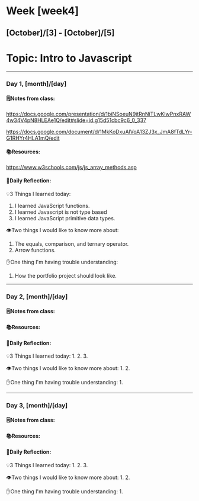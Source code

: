# Week [week4]
## [October]/[3] - [October]/[5]

# Topic: Intro to Javascript

___

### Day 1, [month]/[day]

#### 🗒️Notes from class:
https://docs.google.com/presentation/d/1biNSoeuN9jtRnNiTLwKIwPnxRAW4w34V4pN8HLEAe1Q/edit#slide=id.g15d51cbc9c6_0_337


https://docs.google.com/document/d/1MkKoDxuAlVoA13ZJ3x_JmA8fTdLYr-G1RHYr4HLA1mQ/edit


#### 📚Resources:
https://www.w3schools.com/js/js_array_methods.asp

#### 💭Daily Reflection:

💡3 Things I learned today:
1. I learned JavaScript functions.
2. I learned Javascript is not type based
3. I learned JavaScript primitive data types.

👁️Two things I would like to know more about:
1. The equals, comparison, and ternary operator.
2. Arrow functions.

✋One thing I'm having trouble understanding:
1. How the portfolio project should look like.


___

### Day 2, [month]/[day] 

#### 🗒️Notes from class:

#### 📚Resources:


#### 💭Daily Reflection:

💡3 Things I learned today:
1. 
2. 
3. 

👁️Two things I would like to know more about:
1. 
2. 

✋One thing I'm having trouble understanding:
1. 

___

### Day 3, [month]/[day]
#### 🗒️Notes from class:

#### 📚Resources:


#### 💭Daily Reflection:

💡3 Things I learned today:
1. 
2. 
3. 

👁️Two things I would like to know more about:
1. 
2. 

✋One thing I'm having trouble understanding:
1. 
 

